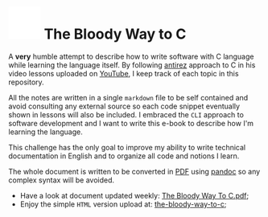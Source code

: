 # ![Terminal block cursor](./resources/block_cursor_favicon.svg)  The Bloody Way to C

A **very** humble attempt to describe how to write software with C language while learning the language itself. By following [antirez](https://github.com/antirez) approach to C in his video lessons uploaded on [YouTube](https://www.youtube.com/@antirez), I keep track of each topic in this repository.

All the notes are written in a single `markdown` file to be self contained and avoid consulting any external source so each code snippet eventually shown in lessons will also be included. I embraced the `CLI` approach to software development and I want to write this e-book to describe how I'm learning the language.

This challenge has the only goal to improve my ability to write technical documentation in English and to organize all code and notions I learn.

The whole document is written to be converted in [PDF](https://it.wikipedia.org/wiki/Portable_Document_Format) using [pandoc](https://pandoc.org/) so any complex syntax will be avoided.

- Have a look at document updated weekly: [The Bloody Way To C.pdf](https://github.com/simone-lungarella/the-bloody-way-to-c/blob/master/The%20Bloody%20Way%20To%20C.pdf);
- Enjoy the simple `HTML` version upload at: [the-bloody-way-to-c](https://simone-lungarella.github.io/the-bloody-way-to-c/);
